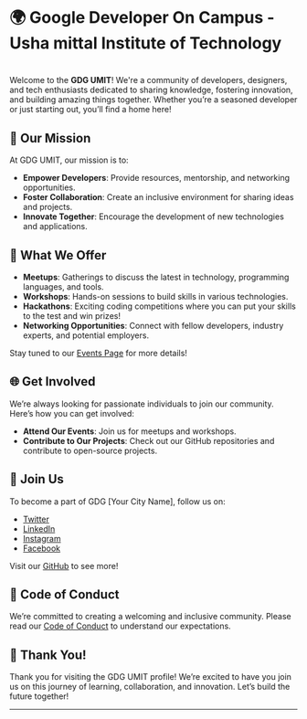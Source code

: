 # 🌍 Google Developer On Campus - Usha mittal Institute of Technology
# <CONNECT  LEARN  GROW>


Welcome to the **GDG UMIT**! We're a community of developers, designers, and tech enthusiasts dedicated to sharing knowledge, fostering innovation, and building amazing things together. Whether you’re a seasoned developer or just starting out, you’ll find a home here!

## 🚀 Our Mission
At GDG UMIT, our mission is to:
- **Empower Developers**: Provide resources, mentorship, and networking opportunities.
- **Foster Collaboration**: Create an inclusive environment for sharing ideas and projects.
- **Innovate Together**: Encourage the development of new technologies and applications.

## 🌟 What We Offer
- **Meetups**: Gatherings to discuss the latest in technology, programming languages, and tools.
- **Workshops**: Hands-on sessions to build skills in various technologies.
- **Hackathons**: Exciting coding competitions where you can put your skills to the test and win prizes!
- **Networking Opportunities**: Connect with fellow developers, industry experts, and potential employers.

Stay tuned to our [Events Page](https://gdg.community.dev/gdg-on-campus-usha-mittal-institute-of-technology-mumbai-india) for more details!

## 🌐 Get Involved
We’re always looking for passionate individuals to join our community. Here’s how you can get involved:
- **Attend Our Events**: Join us for meetups and workshops.
- **Contribute to Our Projects**: Check out our GitHub repositories and contribute to open-source projects.

## 🤝 Join Us
To become a part of GDG [Your City Name], follow us on:

- [Twitter](https://x.com/DscUmit)
- [LinkedIn]([https://linkedin.com/company/gdg](https://www.linkedin.com/company/gdsc-umit))
- [Instagram](https://www.instagram.com/gdg_umit)
- [Facebook]([https://facebook.com/gdg](https://www.facebook.com/dsc.umit.3))
  

Visit our [GitHub](https://github.com/gdsc-umit) to see more!

## 🌈 Code of Conduct
We’re committed to creating a welcoming and inclusive community. Please read our [Code of Conduct](link-to-code-of-conduct) to understand our expectations.

## 🌟 Thank You!
Thank you for visiting the GDG UMIT profile! We’re excited to have you join us on this journey of learning, collaboration, and innovation. Let’s build the future together!

---

